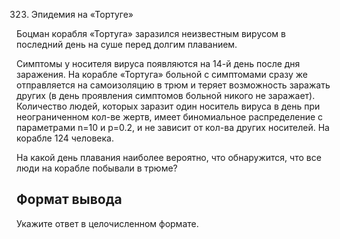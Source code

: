 323. Эпидемия на «Тортуге»

Боцман корабля «Тортуга» заразился неизвестным вирусом в последний день на суше перед долгим плаванием.

Симптомы у носителя вируса появляются на 14-й день после дня заражения. На корабле «Тортуга» больной с симптомами сразу же отправляется на самоизоляцию в трюм и теряет возможность заражать других (в день проявления симптомов больной никого не заражает). Количество людей, которых заразит один носитель вируса в день при неограниченном кол-ве жертв, имеет биномиальное распределение с параметрами n=10 и 
p=0.2, и не зависит от кол-ва других носителей. На корабле 124 человека.

На какой день плавания наиболее вероятно, что обнаружится, что все люди на корабле побывали в трюме?

## Формат вывода
Укажите ответ в целочисленном формате.
